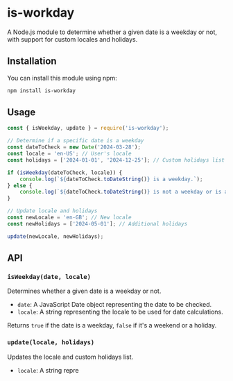 # is-workday

A Node.js module to determine whether a given date is a weekday or not, with support for custom locales and holidays.

## Installation

You can install this module using npm:

```bash
npm install is-workday
```

## Usage

```javascript
const { isWeekday, update } = require('is-workday');

// Determine if a specific date is a weekday
const dateToCheck = new Date('2024-03-28');
const locale = 'en-US'; // User's locale
const holidays = ['2024-01-01', '2024-12-25']; // Custom holidays list

if (isWeekday(dateToCheck, locale)) {
    console.log(`${dateToCheck.toDateString()} is a weekday.`);
} else {
    console.log(`${dateToCheck.toDateString()} is not a weekday or is a holiday.`);
}

// Update locale and holidays
const newLocale = 'en-GB'; // New locale
const newHolidays = ['2024-05-01']; // Additional holidays

update(newLocale, newHolidays);
```

## API

### `isWeekday(date, locale)`

Determines whether a given date is a weekday or not.

- `date`: A JavaScript Date object representing the date to be checked.
- `locale`: A string representing the locale to be used for date calculations.

Returns `true` if the date is a weekday, `false` if it's a weekend or a holiday.

### `update(locale, holidays)`

Updates the locale and custom holidays list.

- `locale`: A string repre
